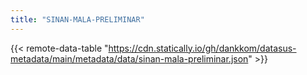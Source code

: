 ```yaml
---
title: "SINAN-MALA-PRELIMINAR"
---
```


{{< remote-data-table "https://cdn.statically.io/gh/dankkom/datasus-metadata/main/metadata/data/sinan-mala-preliminar.json" >}}
